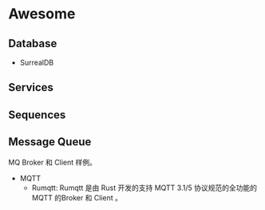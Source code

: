 # Awesome

## Database
  * SurrealDB
## Services

## Sequences

## Message Queue
MQ Broker 和 Client 样例。

* MQTT
  * Rumqtt: Rumqtt 是由 Rust 开发的支持 MQTT 3.1/5 协议规范的全功能的MQTT 的Broker 和 Client 。

